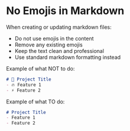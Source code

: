 # No Emojis in Markdown

When creating or updating markdown files:

- Do not use emojis in the content
- Remove any existing emojis
- Keep the text clean and professional
- Use standard markdown formatting instead

Example of what NOT to do:

```markdown
# 🚀 Project Title
- 🔥 Feature 1
- ⚡ Feature 2
```

Example of what TO do:

```markdown
# Project Title
- Feature 1
- Feature 2
```
